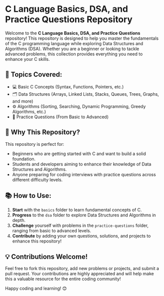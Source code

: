 <!DOCTYPE html>
<html lang="en">
<head>
    <meta charset="UTF-8">
    <meta name="viewport" content="width=device-width, initial-scale=1.0">
<!--     <title>C Language Basics, DSA, and Practice Questions Repository</title>
    <style>
        body {
            font-family: Arial, sans-serif;
            background-color: #f9f9f9;
            color: #333;
            margin: 0;
            padding: 20px;
            line-height: 1.6;
        }
        h1 {
            background-color: #0073e6;
            color: white;
            padding: 15px;
            border-radius: 5px;
            text-align: center;
        }
        h2 {
            color: #0073e6;
        }
        p {
            font-size: 1.1em;
        }
        ul {
            background-color: #f0f8ff;
            padding: 15px;
            border-radius: 5px;
            list-style-type: disc;
        }
        ul li {
            margin-bottom: 10px;
        }
        ol {
            background-color: #f0f8ff;
            padding: 15px;
            border-radius: 5px;
            list-style-type: decimal;
        }
        ol li {
            margin-bottom: 10px;
        }
        .contribution {
            background-color: #0073e6;
            color: white;
            padding: 15px;
            border-radius: 5px;
            text-align: center;
            margin-top: 20px;
        }
    </style> -->
</head>
<body>
    <h1>C Language Basics, DSA, and Practice Questions Repository</h1>
    <p>Welcome to the <strong>C Language Basics, DSA, and Practice Questions</strong> repository! This repository is designed to help you master the fundamentals of the C programming language while exploring Data Structures and Algorithms (DSA). Whether you are a beginner or looking to tackle advanced problems, this collection provides everything you need to enhance your C skills.</p>
    
  <h2>🌟 Topics Covered:</h2>
    <ul>
        <li>💻 Basic C Concepts (Syntax, Functions, Pointers, etc.)</li>
        <li>🗂️ Data Structures (Arrays, Linked Lists, Stacks, Queues, Trees, Graphs, and more)</li>
        <li>⚙️ Algorithms (Sorting, Searching, Dynamic Programming, Greedy Algorithms, etc.)</li>
        <li>📝 Practice Questions (From Basic to Advanced)</li>
    </ul>

  <h2>🚀 Why This Repository?</h2>
    <p>This repository is perfect for:</p>
    <ul>
        <li>Beginners who are getting started with C and want to build a solid foundation.</li>
        <li>Students and developers aiming to enhance their knowledge of Data Structures and Algorithms.</li>
        <li>Anyone preparing for coding interviews with practice questions across different difficulty levels.</li>
    </ul>
    <h2>📚 How to Use:</h2>
    <ol>
        <li><strong>Start</strong> with the <code>basics</code> folder to learn fundamental concepts of C.</li>
        <li><strong>Progress</strong> to the <code>dsa</code> folder to explore Data Structures and Algorithms in depth.</li>
        <li><strong>Challenge</strong> yourself with problems in the <code>practice-questions</code> folder, ranging from basic to advanced levels.</li>
        <li><strong>Contribute</strong> by adding your own questions, solutions, and projects to enhance this repository!</li>
    </ol>
    <div class="contribution">
        <h2>💡 Contributions Welcome!</h2>
        <p>Feel free to fork this repository, add new problems or projects, and submit a pull request. Your contributions are highly appreciated and will help make this a valuable resource for the entire coding community!</p>
    </div>
    <p>Happy coding and learning! 😊</p>
</body>
</html>
